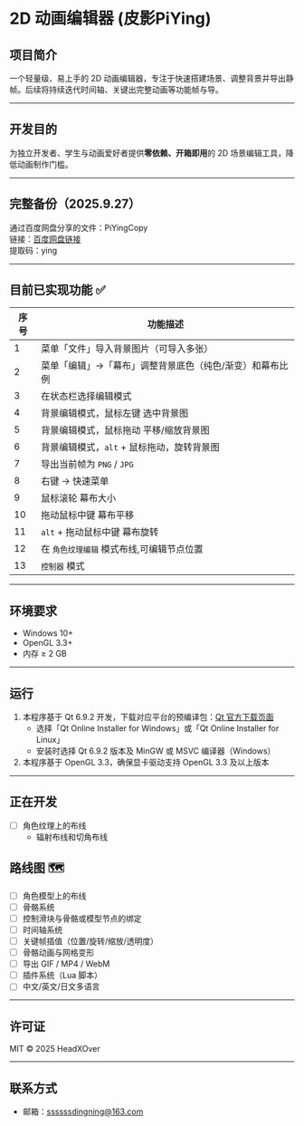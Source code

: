 ﻿# 2D 动画编辑器 (皮影PiYing)

## 项目简介
一个轻量级、易上手的 2D 动画编辑器，专注于快速搭建场景、调整背景并导出静帧。后续将持续迭代时间轴、关键出完整动画等功能帧与导。

---

## 开发目的
为独立开发者、学生与动画爱好者提供**零依赖、开箱即用**的 2D 场景编辑工具，降低动画制作门槛。

---

## 完整备份（2025.9.27）

通过百度网盘分享的文件：PiYingCopy  
链接：[百度网盘链接](https://pan.baidu.com/s/19Ky1cDufgX2XMFTnWU1lxg?pwd=ying)  
提取码：ying 

---

## 目前已实现功能 ✅

| 序号 | 功能描述 |
|------|----------|
| 1 | 菜单「文件」导入背景图片（可导入多张） |
| 2 | 菜单「编辑」→「幕布」调整背景底色（纯色/渐变）和幕布比例 |
| 3 | 在状态栏选择编辑模式
| 4 | 背景编辑模式，鼠标左键 选中背景图 |
| 5 | 背景编辑模式，鼠标拖动 平移/缩放背景图 |
| 6 | 背景编辑模式，`alt` + 鼠标拖动，旋转背景图 |
| 7 | 导出当前帧为 `PNG` / `JPG` |
| 8 | 右键 → 快速菜单 |
| 9 | 鼠标滚轮 幕布大小 |
| 10 | 拖动鼠标中键 幕布平移 |
| 11 | `alt` + 拖动鼠标中键 幕布旋转 |
| 12 | 在 `角色纹理编辑` 模式布线,可编辑节点位置 |
| 13 |  `控制器` 模式 |

---

## 环境要求

- Windows 10+
- OpenGL 3.3+
- 内存 ≥ 2 GB

---

## 运行

1. 本程序基于 Qt 6.9.2 开发，下载对应平台的预编译包：[Qt 官方下载页面](https://www.qt.io/download-qt-installer)
   - 选择「Qt Online Installer for Windows」或「Qt Online Installer for Linux」
   - 安装时选择 Qt 6.9.2 版本及 MinGW 或 MSVC 编译器（Windows）
2. 本程序基于 OpenGL 3.3，确保显卡驱动支持 OpenGL 3.3 及以上版本


---

## 正在开发

- [ ] 角色纹理上的布线  
     - 辐射布线和切角布线    

## 路线图 🗺️

- [ ] 角色模型上的布线  
- [ ] 骨骼系统  
- [ ] 控制滑块与骨骼或模型节点的绑定  
- [ ] 时间轴系统   
- [ ] 关键帧插值（位置/旋转/缩放/透明度）  
- [ ] 骨骼动画与网格变形  
- [ ] 导出 GIF / MP4 / WebM  
- [ ] 插件系统（Lua 脚本）  
- [ ] 中文/英文/日文多语言  

---

## 许可证
MIT © 2025 HeadXOver  

---

## 联系方式
- 邮箱：ssssssdingning@163.com